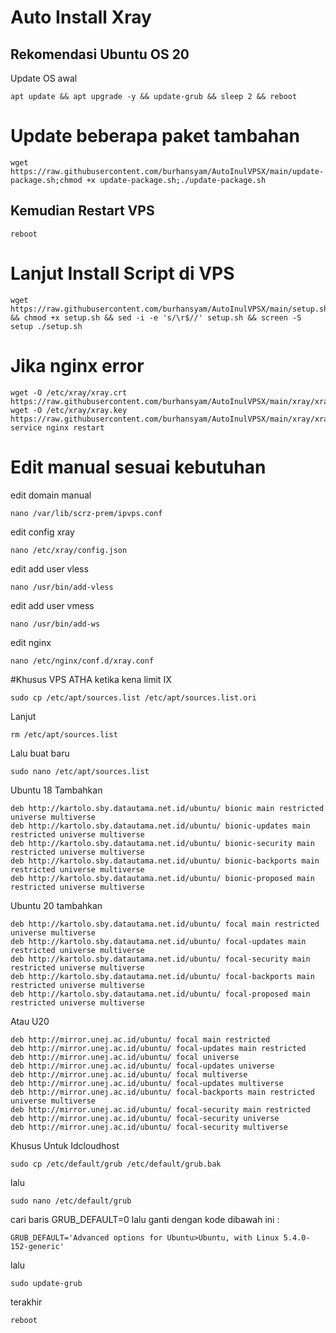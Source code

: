 # Auto Install Xray
## Rekomendasi Ubuntu OS 20

Update OS awal
```
apt update && apt upgrade -y && update-grub && sleep 2 && reboot
```

# Update beberapa paket tambahan
```
wget https://raw.githubusercontent.com/burhansyam/AutoInulVPSX/main/update-package.sh;chmod +x update-package.sh;./update-package.sh
```
## Kemudian Restart VPS
```
reboot
```
# Lanjut Install Script di VPS
```
wget https://raw.githubusercontent.com/burhansyam/AutoInulVPSX/main/setup.sh && chmod +x setup.sh && sed -i -e 's/\r$//' setup.sh && screen -S setup ./setup.sh
```
# Jika nginx error
```
wget -O /etc/xray/xray.crt https://raw.githubusercontent.com/burhansyam/AutoInulVPSX/main/xray/xray.crt
wget -O /etc/xray/xray.key https://raw.githubusercontent.com/burhansyam/AutoInulVPSX/main/xray/xray.key
service nginx restart
```

# Edit manual sesuai kebutuhan

edit domain manual
```
nano /var/lib/scrz-prem/ipvps.conf
```
edit config xray
```
nano /etc/xray/config.json
```
edit add user vless
```
nano /usr/bin/add-vless
```
edit add user vmess
```
nano /usr/bin/add-ws
```
edit nginx
```
nano /etc/nginx/conf.d/xray.conf
```
#Khusus VPS ATHA ketika kena limit IX
```
sudo cp /etc/apt/sources.list /etc/apt/sources.list.ori
```
Lanjut
```
rm /etc/apt/sources.list
```
Lalu buat baru
```
sudo nano /etc/apt/sources.list
```
Ubuntu 18 Tambahkan
```
deb http://kartolo.sby.datautama.net.id/ubuntu/ bionic main restricted universe multiverse
deb http://kartolo.sby.datautama.net.id/ubuntu/ bionic-updates main restricted universe multiverse
deb http://kartolo.sby.datautama.net.id/ubuntu/ bionic-security main restricted universe multiverse
deb http://kartolo.sby.datautama.net.id/ubuntu/ bionic-backports main restricted universe multiverse
deb http://kartolo.sby.datautama.net.id/ubuntu/ bionic-proposed main restricted universe multiverse
```

Ubuntu 20 tambahkan 
```
deb http://kartolo.sby.datautama.net.id/ubuntu/ focal main restricted universe multiverse
deb http://kartolo.sby.datautama.net.id/ubuntu/ focal-updates main restricted universe multiverse
deb http://kartolo.sby.datautama.net.id/ubuntu/ focal-security main restricted universe multiverse
deb http://kartolo.sby.datautama.net.id/ubuntu/ focal-backports main restricted universe multiverse
deb http://kartolo.sby.datautama.net.id/ubuntu/ focal-proposed main restricted universe multiverse
```
Atau U20
```
deb http://mirror.unej.ac.id/ubuntu/ focal main restricted
deb http://mirror.unej.ac.id/ubuntu/ focal-updates main restricted
deb http://mirror.unej.ac.id/ubuntu/ focal universe
deb http://mirror.unej.ac.id/ubuntu/ focal-updates universe
deb http://mirror.unej.ac.id/ubuntu/ focal multiverse
deb http://mirror.unej.ac.id/ubuntu/ focal-updates multiverse
deb http://mirror.unej.ac.id/ubuntu/ focal-backports main restricted universe multiverse
deb http://mirror.unej.ac.id/ubuntu/ focal-security main restricted
deb http://mirror.unej.ac.id/ubuntu/ focal-security universe
deb http://mirror.unej.ac.id/ubuntu/ focal-security multiverse
```
Khusus Untuk Idcloudhost
```
sudo cp /etc/default/grub /etc/default/grub.bak
```
lalu
```
sudo nano /etc/default/grub
```
cari baris GRUB_DEFAULT=0 lalu ganti dengan kode dibawah ini :
```
GRUB_DEFAULT='Advanced options for Ubuntu>Ubuntu, with Linux 5.4.0-152-generic'
```
lalu 
```
sudo update-grub
```
terakhir
```
reboot
```
